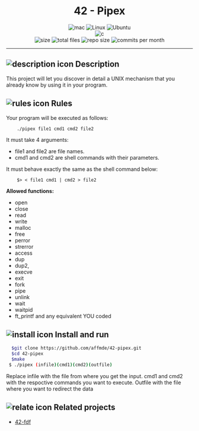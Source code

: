 <div align="center">

# 42 - Pipex

<img alt="mac" src="https://img.shields.io/badge/mac%20os-000000?style=for-the-badge&logo=apple&logoColor=white"/>
<img alt="Linux" src="https://img.shields.io/badge/Linux-FCC624?style=for-the-badge&logo=linux&logoColor=black"/>
<img alt="Ubuntu" src="https://img.shields.io/badge/Ubuntu-E95420?style=for-the-badge&logo=ubuntu&logoColor=white"/>
<br>
<img alt="c" src="https://img.shields.io/badge/C-00599C?style=for-the-badge&logo=c&logoColor=white"/>
<br>
<img alt="size" src="https://img.shields.io/github/languages/code-size/affmde/42-pipex"/>
<img alt="total files" src="https://img.shields.io/github/directory-file-count/affmde/42-pipex"/>
<img alt="repo size" src="https://img.shields.io/github/repo-size/affmde/42-pipex"/>
<img alt="commits per month" src="https://img.shields.io/github/commit-activity/m/affmde/42-pipex"/>
</div>

---

## ![description icon](https://cdn-icons-png.flaticon.com/32/2644/2644332.png) Description

This project will let you discover in detail a UNIX mechanism that you already know
by using it in your program.

## ![rules icon](https://cdn-icons-png.flaticon.com/32/3251/3251383.png) Rules

Your program will be executed as follows:

        ./pipex file1 cmd1 cmd2 file2
It must take 4 arguments:

* file1 and file2 are file names.
* cmd1 and cmd2 are shell commands with their parameters.

It must behave exactly the same as the shell command below:

        $> < file1 cmd1 | cmd2 > file2

**Allowed functions:**

* open
* close
* read
* write
* malloc
* free
* perror
* strerror
* access
* dup
* dup2,
* execve
* exit
* fork
* pipe
* unlink
* wait
* waitpid
* ft_printf and any equivalent YOU coded


## ![install icon](https://cdn-icons-png.flaticon.com/32/427/427132.png) Install and run

```bash
  $git clone https://github.com/affmde/42-pipex.git
  $cd 42-pipex
  $make
 $ ./pipex (infile)(cmd1)(cmd2)(outfile)
```
Replace infile with the file from where you get the input. cmd1 and cmd2 with the respoctive commands you want to execute. Outfile with the file where you want to redirect the data

## ![relate icon](https://cdn-icons-png.flaticon.com/32/2875/2875800.png) Related projects

 - [42-fdf](https://github.com/affmde/fdf)


